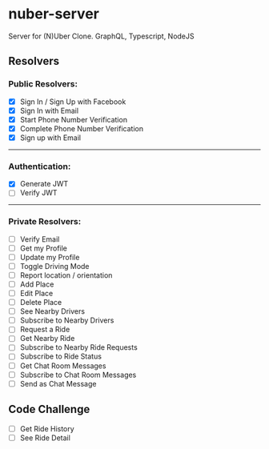 # nuber-server

Server for (N)Uber Clone. GraphQL, Typescript, NodeJS

## Resolvers

### Public Resolvers:

- [x] Sign In / Sign Up with Facebook
- [x] Sign In with Email
- [x] Start Phone Number Verification
- [x] Complete Phone Number Verification
- [x] Sign up with Email

---

### Authentication:

- [x] Generate JWT
- [ ] Verify JWT

---

### Private Resolvers:

- [ ] Verify Email
- [ ] Get my Profile
- [ ] Update my Profile
- [ ] Toggle Driving Mode
- [ ] Report location / orientation
- [ ] Add Place
- [ ] Edit Place
- [ ] Delete Place
- [ ] See Nearby Drivers
- [ ] Subscribe to Nearby Drivers
- [ ] Request a Ride
- [ ] Get Nearby Ride
- [ ] Subscribe to Nearby Ride Requests
- [ ] Subscribe to Ride Status
- [ ] Get Chat Room Messages
- [ ] Subscribe to Chat Room Messages
- [ ] Send as Chat Message

## Code Challenge

- [ ] Get Ride History
- [ ] See Ride Detail
